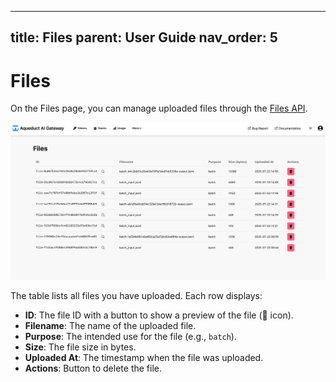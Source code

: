 
---
title: Files
parent: User Guide
nav_order: 5
---

# Files

On the Files page, you can manage uploaded files through the [Files API](../api/files.md). 

![Files Page](../assets/user_guide/files.png)

The table lists all files you have uploaded. Each row displays:

- **ID**: The file ID with a button to show a preview of the file (🔎 icon).
- **Filename**: The name of the uploaded file.
- **Purpose**: The intended use for the file (e.g., `batch`).
- **Size**: The file size in bytes.
- **Uploaded At**: The timestamp when the file was uploaded.
- **Actions**: Button to delete the file.
